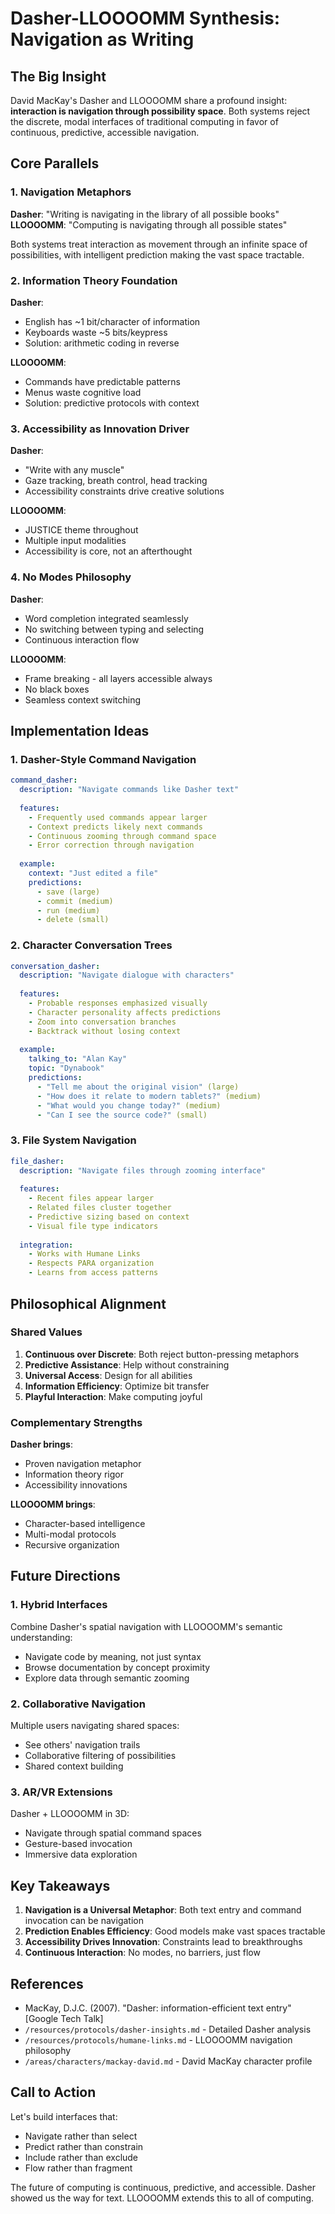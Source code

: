 # Dasher-LLOOOOMM Synthesis: Navigation as Writing

## The Big Insight

David MacKay's Dasher and LLOOOOMM share a profound insight: **interaction is navigation through possibility space**. Both systems reject the discrete, modal interfaces of traditional computing in favor of continuous, predictive, accessible navigation.

## Core Parallels

### 1. Navigation Metaphors

**Dasher**: "Writing is navigating in the library of all possible books"
**LLOOOOMM**: "Computing is navigating through all possible states"

Both systems treat interaction as movement through an infinite space of possibilities, with intelligent prediction making the vast space tractable.

### 2. Information Theory Foundation

**Dasher**: 
- English has ~1 bit/character of information
- Keyboards waste ~5 bits/keypress
- Solution: arithmetic coding in reverse

**LLOOOOMM**:
- Commands have predictable patterns
- Menus waste cognitive load
- Solution: predictive protocols with context

### 3. Accessibility as Innovation Driver

**Dasher**: 
- "Write with any muscle"
- Gaze tracking, breath control, head tracking
- Accessibility constraints drive creative solutions

**LLOOOOMM**:
- JUSTICE theme throughout
- Multiple input modalities
- Accessibility is core, not an afterthought

### 4. No Modes Philosophy

**Dasher**: 
- Word completion integrated seamlessly
- No switching between typing and selecting
- Continuous interaction flow

**LLOOOOMM**:
- Frame breaking - all layers accessible always
- No black boxes
- Seamless context switching

## Implementation Ideas

### 1. Dasher-Style Command Navigation

```yaml
command_dasher:
  description: "Navigate commands like Dasher text"
  
  features:
    - Frequently used commands appear larger
    - Context predicts likely next commands
    - Continuous zooming through command space
    - Error correction through navigation
    
  example:
    context: "Just edited a file"
    predictions:
      - save (large)
      - commit (medium)
      - run (medium)
      - delete (small)
```

### 2. Character Conversation Trees

```yaml
conversation_dasher:
  description: "Navigate dialogue with characters"
  
  features:
    - Probable responses emphasized visually
    - Character personality affects predictions
    - Zoom into conversation branches
    - Backtrack without losing context
    
  example:
    talking_to: "Alan Kay"
    topic: "Dynabook"
    predictions:
      - "Tell me about the original vision" (large)
      - "How does it relate to modern tablets?" (medium)
      - "What would you change today?" (medium)
      - "Can I see the source code?" (small)
```

### 3. File System Navigation

```yaml
file_dasher:
  description: "Navigate files through zooming interface"
  
  features:
    - Recent files appear larger
    - Related files cluster together
    - Predictive sizing based on context
    - Visual file type indicators
    
  integration:
    - Works with Humane Links
    - Respects PARA organization
    - Learns from access patterns
```

## Philosophical Alignment

### Shared Values

1. **Continuous over Discrete**: Both reject button-pressing metaphors
2. **Predictive Assistance**: Help without constraining
3. **Universal Access**: Design for all abilities
4. **Information Efficiency**: Optimize bit transfer
5. **Playful Interaction**: Make computing joyful

### Complementary Strengths

**Dasher brings**:
- Proven navigation metaphor
- Information theory rigor
- Accessibility innovations

**LLOOOOMM brings**:
- Character-based intelligence
- Multi-modal protocols
- Recursive organization

## Future Directions

### 1. Hybrid Interfaces

Combine Dasher's spatial navigation with LLOOOOMM's semantic understanding:
- Navigate code by meaning, not just syntax
- Browse documentation by concept proximity
- Explore data through semantic zooming

### 2. Collaborative Navigation

Multiple users navigating shared spaces:
- See others' navigation trails
- Collaborative filtering of possibilities
- Shared context building

### 3. AR/VR Extensions

Dasher + LLOOOOMM in 3D:
- Navigate through spatial command spaces
- Gesture-based invocation
- Immersive data exploration

## Key Takeaways

1. **Navigation is a Universal Metaphor**: Both text entry and command invocation can be navigation
2. **Prediction Enables Efficiency**: Good models make vast spaces tractable
3. **Accessibility Drives Innovation**: Constraints lead to breakthroughs
4. **Continuous Interaction**: No modes, no barriers, just flow

## References

- MacKay, D.J.C. (2007). "Dasher: information-efficient text entry" [Google Tech Talk]
- `/resources/protocols/dasher-insights.md` - Detailed Dasher analysis
- `/resources/protocols/humane-links.md` - LLOOOOMM navigation philosophy
- `/areas/characters/mackay-david.md` - David MacKay character profile

## Call to Action

Let's build interfaces that:
- Navigate rather than select
- Predict rather than constrain
- Include rather than exclude
- Flow rather than fragment

The future of computing is continuous, predictive, and accessible. Dasher showed us the way for text. LLOOOOMM extends this to all of computing. 